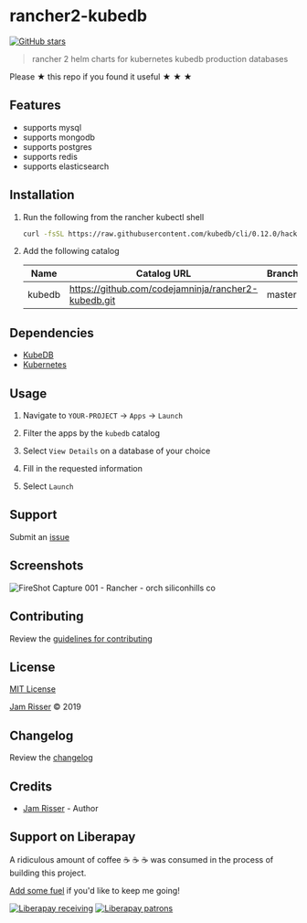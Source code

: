 # rancher2-kubedb

[![GitHub stars](https://img.shields.io/github/stars/codejamninja/rancher2-kubedb.svg?style=social&label=Stars)](https://github.com/codejamninja/rancher2-kubedb)

> rancher 2 helm charts for kubernetes kubedb production databases

Please ★ this repo if you found it useful ★ ★ ★


## Features

* supports mysql
* supports mongodb
* supports postgres
* supports redis
* supports elasticsearch


## Installation

1. Run the following from the rancher kubectl shell

    ```sh
    curl -fsSL https://raw.githubusercontent.com/kubedb/cli/0.12.0/hack/deploy/kubedb.sh | bash
    ```

2. Add the following catalog

    | Name   | Catalog URL                                         | Branch |
    | ------ | --------------------------------------------------- | ------ |
    | kubedb | https://github.com/codejamninja/rancher2-kubedb.git | master |


## Dependencies

* [KubeDB](https://kubedb.com)
* [Kubernetes](https://kubernetes.io)


## Usage

1. Navigate to `YOUR-PROJECT` -> `Apps` -> `Launch`

2. Filter the apps by the `kubedb` catalog

3. Select `View Details` on a database of your choice

4. Fill in the requested information

5. Select `Launch`


## Support

Submit an [issue](https://github.com/codejamninja/rancher2-kubedb/issues/new)


## Screenshots

![FireShot Capture 001 - Rancher - orch siliconhills co](https://user-images.githubusercontent.com/6234038/62327676-d7bae080-b476-11e9-987d-f84461503bdd.png)


## Contributing

Review the [guidelines for contributing](https://github.com/codejamninja/rancher2-kubedb/blob/master/CONTRIBUTING.md)


## License

[MIT License](https://github.com/codejamninja/rancher2-kubedb/blob/master/LICENSE)

[Jam Risser](https://codejam.ninja) © 2019


## Changelog

Review the [changelog](https://github.com/codejamninja/rancher2-kubedb/blob/master/CHANGELOG.md)


## Credits

* [Jam Risser](https://codejam.ninja) - Author


## Support on Liberapay

A ridiculous amount of coffee ☕ ☕ ☕ was consumed in the process of building this project.

[Add some fuel](https://liberapay.com/codejamninja/donate) if you'd like to keep me going!

[![Liberapay receiving](https://img.shields.io/liberapay/receives/codejamninja.svg?style=flat-square)](https://liberapay.com/codejamninja/donate)
[![Liberapay patrons](https://img.shields.io/liberapay/patrons/codejamninja.svg?style=flat-square)](https://liberapay.com/codejamninja/donate)
